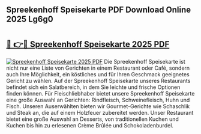 ## Spreekenhoff Speisekarte PDF Download Online 2025 Lg6g0

# <h2><a href="http://gcdhwx.nevu.top/?p=Spreekenhoff+Speisekarte">🔗 👉🔴 Spreekenhoff Speisekarte 2025 PDF</a></h2>

[![Spreekenhoff Speisekarte 2025 PDF](https://i.imgur.com/dBaPXMq.png)](http://gcdhwx.nevu.top/?p=Spreekenhoff+Speisekarte)
Die Spreekenhoff Speisekarte ist nicht nur eine Liste von Gerichten in einem Restaurant oder Café, sondern auch Ihre Möglichkeit, ein köstliches und für Ihren Geschmack geeignetes Gericht zu wählen. Auf der Spreekenhoff Speisekarte unseres Restaurants befindet sich ein Salatbereich, in dem Sie leichte und frische Optionen finden können. Für Fleischliebhaber bietet unsere Spreekenhoff Speisekarte eine große Auswahl an Gerichten: Rindfleisch, Schweinefleisch, Huhn und Fisch. Unseren Auserwählten bieten wir Gourmet-Gerichte wie Schaschlik und Steak an, die auf einem Holzfeuer zubereitet werden. Unser Restaurant bietet eine große Auswahl an Desserts, von traditionellen Kuchen und Kuchen bis hin zu erlesenen Crème Brûlée und Schokoladenburdel.
